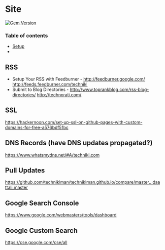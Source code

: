 
# Site

[![Gem Version](https://badge.fury.io/rb/beautiful-jekyll-theme.svg)](https://badge.fury.io/rb/beautiful-jekyll-theme)

### Table of contents

- [Setup](#CustomSetup)
- 

## RSS
- Setup Your RSS with Feedburner - http://feedburner.google.com/
	http://feeds.feedburner.com/technikl
- Submit to Blog Directories - http://www.toprankblog.com/rss-blog-directories/
	http://technorati.com/
	
## SSL
https://hackernoon.com/set-up-ssl-on-github-pages-with-custom-domains-for-free-a576bdf51bc

## DNS Records (have DNS updates propagated?)
https://www.whatsmydns.net/#A/technikl.com

## Pull Updates
https://github.com/techniklman/techniklman.github.io/compare/master...daattali:master

## Google Search Console
https://www.google.com/webmasters/tools/dashboard

## Google Custom Search
https://cse.google.com/cse/all